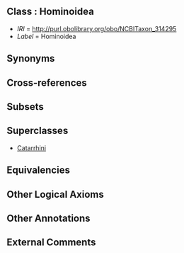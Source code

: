 
## Class : Hominoidea

 * *IRI* = http://purl.obolibrary.org/obo/NCBITaxon_314295
 * *Label* = Hominoidea

## Synonyms


## Cross-references


## Subsets


## Superclasses

 * [Catarrhini](../../NCBITaxon/26/NCBITaxon_9526.md)

## Equivalencies


## Other Logical Axioms


## Other Annotations


## External Comments

